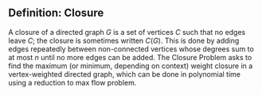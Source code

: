 ## Definition: Closure

A closure of a directed graph $G$ is a set of vertices $C$ such that no edges leave $C$; the closure is sometimes written $C(G)$. This is done by adding edges repeatedly between non-connected vertices whose degrees sum to at most $n$ until no more edges can be added. The Closure Problem asks to find the maximum (or minimum, depending on context) weight closure in a vertex-weighted directed graph, which can be done in polynomial time using a reduction to max flow problem.